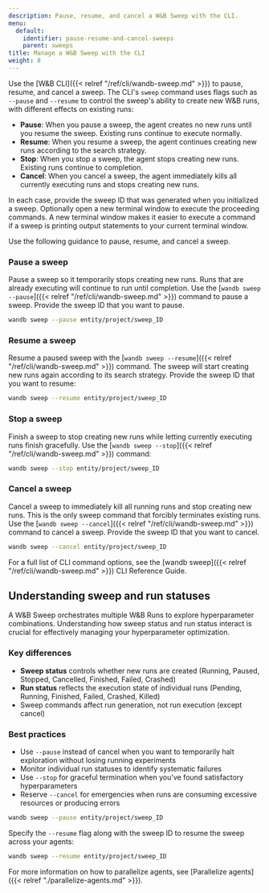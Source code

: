 ```yaml
---
description: Pause, resume, and cancel a W&B Sweep with the CLI.
menu:
  default:
    identifier: pause-resume-and-cancel-sweeps
    parent: sweeps
title: Manage a W&B Sweep with the CLI
weight: 8
---
```


Use the [W&B CLI]({{< relref "/ref/cli/wandb-sweep.md" >}}) to pause, resume, and cancel a sweep. The CLI's `sweep` command uses flags such as `--pause` and `--resume` to control the sweep's ability to create new W&B runs, with different effects on existing runs:

- **Pause**: When you pause a sweep, the agent creates no new runs until you resume the sweep. Existing runs continue to execute normally.
- **Resume**: When you resume a sweep, the agent continues creating new runs according to the search strategy.
- **Stop**: When you stop a sweep, the agent stops creating new runs. Existing runs continue to completion.
- **Cancel**: When you cancel a sweep, the agent immediately kills all currently executing runs and stops creating new runs.

In each case, provide the sweep ID that was generated when you initialized a sweep. Optionally open a new terminal window to execute the proceeding commands. A new terminal window makes it easier to execute a command if a sweep is printing output statements to your current terminal window.

Use the following guidance to pause, resume, and cancel a sweep.

### Pause a sweep

Pause a sweep so it temporarily stops creating new runs. Runs that are already executing will continue to run until completion. Use the [`wandb sweep --pause`]({{< relref "/ref/cli/wandb-sweep.md" >}}) command to pause a sweep. Provide the sweep ID that you want to pause.

```bash
wandb sweep --pause entity/project/sweep_ID
```

### Resume a sweep

Resume a paused sweep with the [`wandb sweep --resume`]({{< relref "/ref/cli/wandb-sweep.md" >}}) command. The sweep will start creating new runs again according to its search strategy. Provide the sweep ID that you want to resume:

```bash
wandb sweep --resume entity/project/sweep_ID
```

### Stop a sweep

Finish a sweep to stop creating new runs while letting currently executing runs finish gracefully. Use the [`wandb sweep --stop`]({{< relref "/ref/cli/wandb-sweep.md" >}}) command:

```bash
wandb sweep --stop entity/project/sweep_ID
```

### Cancel a sweep

Cancel a sweep to immediately kill all running runs and stop creating new runs. This is the only sweep command that forcibly terminates existing runs. Use the [`wandb sweep --cancel`]({{< relref "/ref/cli/wandb-sweep.md" >}}) command to cancel a sweep. Provide the sweep ID that you want to cancel.

```bash
wandb sweep --cancel entity/project/sweep_ID
```

For a full list of CLI command options, see the [wandb sweep]({{< relref "/ref/cli/wandb-sweep.md" >}}) CLI Reference Guide.

## Understanding sweep and run statuses

A W&B Sweep orchestrates multiple W&B Runs to explore hyperparameter combinations. Understanding how sweep status and run status interact is crucial for effectively managing your hyperparameter optimization.

### Key differences

- **Sweep status** controls whether new runs are created (Running, Paused, Stopped, Cancelled, Finished, Failed, Crashed)
- **Run status** reflects the execution state of individual runs (Pending, Running, Finished, Failed, Crashed, Killed)
- Sweep commands affect run generation, not run execution (except cancel)

### Best practices

- Use `--pause` instead of cancel when you want to temporarily halt exploration without losing running experiments
- Monitor individual run statuses to identify systematic failures
- Use `--stop` for graceful termination when you've found satisfactory hyperparameters
- Reserve `--cancel` for emergencies when runs are consuming excessive resources or producing errors

```bash
wandb sweep --pause entity/project/sweep_ID
```

Specify the `--resume` flag along with the sweep ID to resume the sweep across your agents:

```bash
wandb sweep --resume entity/project/sweep_ID
```

For more information on how to parallelize agents, see [Parallelize agents]({{< relref "./parallelize-agents.md" >}}).